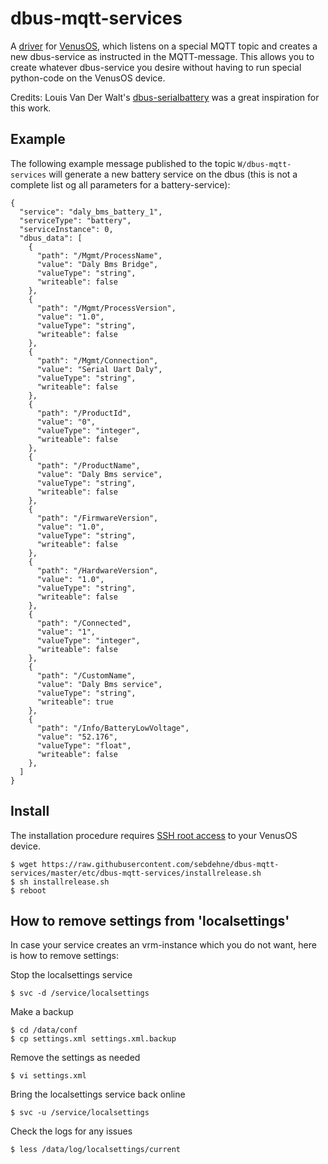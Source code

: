 # dbus-mqtt-services
A [driver](https://github.com/victronenergy/venus/wiki/howto-add-a-driver-to-Venus) 
for [VenusOS](https://github.com/victronenergy/venus/wiki), which listens on a special 
MQTT topic and creates a new dbus-service as instructed in the MQTT-message. This allows 
you to create whatever dbus-service you desire without having to run special python-code 
on the VenusOS device.

Credits: Louis Van Der Walt's [dbus-serialbattery](https://github.com/Louisvdw/dbus-serialbattery)
was a great inspiration for this work.

## Example
The following example message published to the topic `W/dbus-mqtt-services` will generate a 
new battery service on the dbus (this is not a complete list og all parameters for a battery-service):

    {
      "service": "daly_bms_battery_1",
      "serviceType": "battery",
      "serviceInstance": 0,
      "dbus_data": [
        {
          "path": "/Mgmt/ProcessName",
          "value": "Daly Bms Bridge",
          "valueType": "string",
          "writeable": false
        },
        {
          "path": "/Mgmt/ProcessVersion",
          "value": "1.0",
          "valueType": "string",
          "writeable": false
        },
        {
          "path": "/Mgmt/Connection",
          "value": "Serial Uart Daly",
          "valueType": "string",
          "writeable": false
        },
        {
          "path": "/ProductId",
          "value": "0",
          "valueType": "integer",
          "writeable": false
        },
        {
          "path": "/ProductName",
          "value": "Daly Bms service",
          "valueType": "string",
          "writeable": false
        },
        {
          "path": "/FirmwareVersion",
          "value": "1.0",
          "valueType": "string",
          "writeable": false
        },
        {
          "path": "/HardwareVersion",
          "value": "1.0",
          "valueType": "string",
          "writeable": false
        },
        {
          "path": "/Connected",
          "value": "1",
          "valueType": "integer",
          "writeable": false
        },
        {
          "path": "/CustomName",
          "value": "Daly Bms service",
          "valueType": "string",
          "writeable": true
        },
        {
          "path": "/Info/BatteryLowVoltage",
          "value": "52.176",
          "valueType": "float",
          "writeable": false
        },
      ]
    }

## Install
The installation procedure requires [SSH root access](https://www.victronenergy.com/live/ccgx:root_access) to your VenusOS device.

    $ wget https://raw.githubusercontent.com/sebdehne/dbus-mqtt-services/master/etc/dbus-mqtt-services/installrelease.sh
    $ sh installrelease.sh
    $ reboot

## How to remove settings from 'localsettings'
In case your service creates an vrm-instance which you do not want, here is how to remove settings:

Stop the localsettings service

    $ svc -d /service/localsettings

Make a backup

    $ cd /data/conf
    $ cp settings.xml settings.xml.backup

Remove the settings as needed

    $ vi settings.xml

Bring the localsettings service back online

    $ svc -u /service/localsettings
    
Check the logs for any issues

    $ less /data/log/localsettings/current

